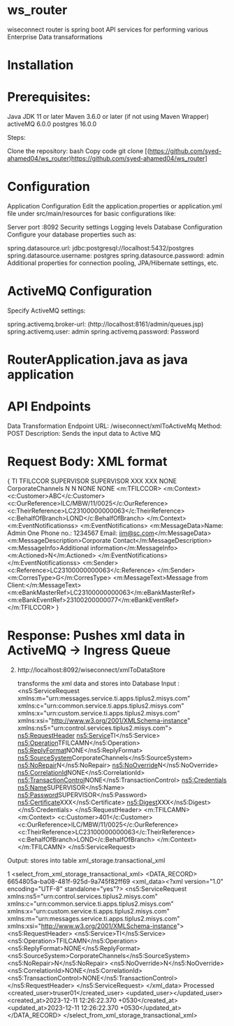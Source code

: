 # ws_router
 wiseconnect router is spring boot API services for performing various Enterprise Data transaformations

 # Installation
# Prerequisites:

Java JDK 11 or later
Maven 3.6.0 or later (if not using Maven Wrapper)
activeMQ 6.0.0
postgres 16.0.0

Steps:

Clone the repository:
bash
Copy code
git clone [(https://github.com/syed-ahamed04/ws_router)https://github.com/syed-ahamed04/ws_router]


# Configuration
Application Configuration
Edit the application.properties or application.yml file under src/main/resources for basic configurations like:

Server port :8092
Security settings
Logging levels
Database Configuration
Configure your database properties such as:

spring.datasource.url: jdbc:postgresql://localhost:5432/postgres
spring.datasource.username: postgres
spring.datasource.password: admin
Additional properties for connection pooling, JPA/Hibernate settings, etc.


# ActiveMQ Configuration
Specify ActiveMQ settings:

spring.activemq.broker-url: (http://localhost:8161/admin/queues.jsp)
spring.activemq.user: admin
spring.activemq.password: Password








# RouterApplication.java as java application



# API Endpoints
Data Transformation Endpoint
URL: /wiseconnect/xmlToActiveMq
Method: POST
Description: Sends the input data to Active MQ


# Request Body: XML format 

{<?xml version="1.0" encoding="UTF-8"?>
<ServiceRequest xmlns:xsi="http://www.w3.org/2001/XMLSchema-instance" xmlns:m="urn:messages.service.ti.apps.tiplus2.misys.com" xmlns="urn:control.services.tiplus2.misys.com" xmlns:c="urn:common.service.ti.apps.tiplus2.misys.com" xmlns:x="urn:custom.service.ti.apps.tiplus2.misys.com">
	<RequestHeader>
		<Service>TI</Service>
		<Operation>TFILCCOR</Operation>
		<Credentials>
			<Name>SUPERVISOR</Name>
			<Password>SUPERVISOR</Password>
			<Certificate>XXX</Certificate>
			<Digest>XXX</Digest>
		</Credentials>
		<ReplyFormat>NONE</ReplyFormat>
		<SourceSystem>CorporateChannels</SourceSystem>
		<NoRepair>N</NoRepair>
		<NoOverride>N</NoOverride>
		<CorrelationId>NONE</CorrelationId>
		<TransactionControl>NONE</TransactionControl>
	</RequestHeader>
	<m:TFILCCOR>
		<m:Context>
			<c:Customer>ABC</c:Customer>
			<c:OurReference>ILC/MBW/11/0025</c:OurReference>
			<c:TheirReference>LC23100000000063</c:TheirReference>
			<c:BehalfOfBranch>LOND</c:BehalfOfBranch>
		</m:Context>
		<m:EventNotificationss>
			<m:EventNotifications>
				<m:MessageData>Name: Admin One
Phone no.: 1234567
Email: iim@sc.com</m:MessageData>
				<m:MessageDescription>Corporate Contact</m:MessageDescription>
				<m:MessageInfo>Additional information</m:MessageInfo>
				<m:Actioned>N</m:Actioned>
			</m:EventNotifications>
		</m:EventNotificationss>
		<m:Sender>
			<c:Reference>LC23100000000063</c:Reference>
		</m:Sender>
		<m:CorresType>G</m:CorresType>
		<m:MessageText>Message from Client:</m:MessageText>
		<m:eBankMasterRef>LC23100000000063</m:eBankMasterRef>
		<m:eBankEventRef>23100200000077</m:eBankEventRef>
	</m:TFILCCOR>
</ServiceRequest>}


# Response: Pushes xml data in ActiveMQ -> Ingress Queue

2) http://localhost:8092/wiseconnect/xmlToDataStore

   transforms the xml data and stores into Database
   Input : <?xml version="1.0" encoding="UTF-8" standalone="yes"?>
<ns5:ServiceRequest xmlns:m="urn:messages.service.ti.apps.tiplus2.misys.com" xmlns:c="urn:common.service.ti.apps.tiplus2.misys.com" xmlns:x="urn:custom.service.ti.apps.tiplus2.misys.com" xmlns:xsi="http://www.w3.org/2001/XMLSchema-instance" xmlns:ns5="urn:control.services.tiplus2.misys.com">
    <ns5:RequestHeader>
        <ns5:Service>TI</ns5:Service>
        <ns5:Operation>TFILCAMN</ns5:Operation>
        <ns5:ReplyFormat>NONE</ns5:ReplyFormat>
        <ns5:SourceSystem>CorporateChannels</ns5:SourceSystem>
        <ns5:NoRepair>N</ns5:NoRepair>
        <ns5:NoOverride>N</ns5:NoOverride>
        <ns5:CorrelationId>NONE</ns5:CorrelationId>
        <ns5:TransactionControl>NONE</ns5:TransactionControl>
        <ns5:Credentials>
            <ns5:Name>SUPERVISOR</ns5:Name>
            <ns5:Password>SUPERVISOR</ns5:Password>
            <ns5:Certificate>XXX</ns5:Certificate>
            <ns5:Digest>XXX</ns5:Digest>
        </ns5:Credentials>
    </ns5:RequestHeader>
    <m:TFILCAMN>
        <m:Context>
            <c:Customer>401</c:Customer>
            <c:OurReference>ILC/MBW/11/0025</c:OurReference>
            <c:TheirReference>LC23100000000063</c:TheirReference>
            <c:BehalfOfBranch>LOND</c:BehalfOfBranch>
        </m:Context>
    </m:TFILCAMN>
</ns5:ServiceRequest>


Output: stores into  table xml_storage.transactional_xml

1  <?xml version="1.0" encoding="UTF-8"?>
<select_from_xml_storage_transactional_xml>
  <DATA_RECORD>
    <id>6654805a-ba08-481f-925d-9a745f82ff69</id>
    <xml_data>&lt;?xml version="1.0" encoding="UTF-8" standalone="yes"?&gt;
&lt;ns5:ServiceRequest xmlns:ns5="urn:control.services.tiplus2.misys.com" xmlns:c="urn:common.service.ti.apps.tiplus2.misys.com" xmlns:x="urn:custom.service.ti.apps.tiplus2.misys.com" xmlns:m="urn:messages.service.ti.apps.tiplus2.misys.com" xmlns:xsi="http://www.w3.org/2001/XMLSchema-instance"&gt;
    &lt;ns5:RequestHeader&gt;
        &lt;ns5:Service&gt;TI&lt;/ns5:Service&gt;
        &lt;ns5:Operation&gt;TFILCAMN&lt;/ns5:Operation&gt;
        &lt;ns5:ReplyFormat&gt;NONE&lt;/ns5:ReplyFormat&gt;
        &lt;ns5:SourceSystem&gt;CorporateChannels&lt;/ns5:SourceSystem&gt;
        &lt;ns5:NoRepair&gt;N&lt;/ns5:NoRepair&gt;
        &lt;ns5:NoOverride&gt;N&lt;/ns5:NoOverride&gt;
        &lt;ns5:CorrelationId&gt;NONE&lt;/ns5:CorrelationId&gt;
        &lt;ns5:TransactionControl&gt;NONE&lt;/ns5:TransactionControl&gt;
    &lt;/ns5:RequestHeader&gt;
&lt;/ns5:ServiceRequest&gt;
</xml_data>
    <status>Processed</status>
    <created_user>truser01</created_user>
    <updated_user></updated_user>
    <created_at>2023-12-11 12:26:22.370 +0530</created_at>
    <updated_at>2023-12-11 12:26:22.370 +0530</updated_at>
  </DATA_RECORD>
</select_from_xml_storage_transactional_xml>







